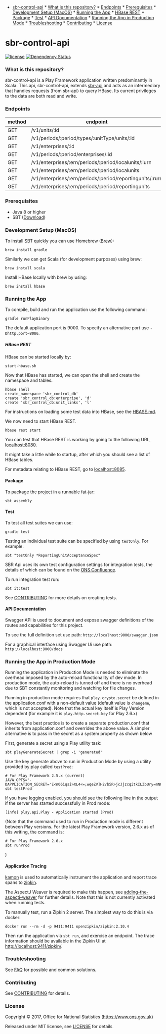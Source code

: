 * [sbr-control-api](#sbr-control-api)
        * [What is this repository?](#what-is-this-repository)
        * [Endpoints](#endpoints)
        * [Prerequisites](#prerequisites)
        * [Development Setup (MacOS)](#development-setup-macos)
        * [Running the App](#running-the-app)
                * [HBase REST](#hbase-rest)
            * [Package](#package)
            * [Test](#test)
            * [API Documentation](#api-documentation)
        * [Running the App in Production Mode](#running-the-app-in-production-mode)
        * [Troubleshooting](#troubleshooting)
        * [Contributing](#contributing)
        * [License](#license)

# sbr-control-api
[![license](https://img.shields.io/github/license/mashape/apistatus.svg)]()
[![Dependency Status](https://www.versioneye.com/user/projects/58e23bf2d6c98d00417476cc/badge.svg?style=flat-square)](https://www.versioneye.com/user/projects/58e23bf2d6c98d00417476cc)

### What is this repository?
sbr-control-api is a Play Framework application written predominantly in Scala. This api, sbr-control-api, extends [sbr-api](https://github.com/ONSdigital/sbr-api) and acts as an intermediary that handles requests (from sbr-api) to query HBase. Its current privileges to the data are both read and write.

### Endpoints

| method | endpoint                                                  | example                                                              |
|--------|-----------------------------------------------------------|----------------------------------------------------------------------|
| GET    | /v1/units/:id                                             | /v1/units/1234567890                                                 |
| GET    | /v1/periods/:period/types/:unitType/units/:id             | /v1/periods/201802/types/ENT/units/1234567890                        |
| GET    | /v1/enterprises/:id                                       | /v1/enterprises/1234567890                                           |
| GET    | /v1/periods/:period/enterprises/:id                       | /v1/periods/201802/enterprises/1234567890                            |
| GET    | /v1/enterprises/:ern/periods/:period/localunits/:lurn     | /v1/enterprises/1234567890/periods/201802/localunits/123456789       |
| GET    | /v1/enterprises/:ern/periods/:period/localunits           | /v1/enterprises/1234567890/periods/201802/localunits                 |
| GET    | /v1/enterprises/:ern/periods/:period/reportingunits/:rurn | /v1/enterprises/1234567890/periods/201802/reportingunits/33000000000 |
| GET    | /v1/enterprises/:ern/periods/:period/reportingunits       | /v1/enterprises/1234567890/periods/201802/reportingunits             |

### Prerequisites

* Java 8 or higher
* SBT ([Download](http://www.scala-sbt.org/))

### Development Setup (MacOS)

To install SBT quickly you can use Homebrew ([Brew](http://brew.sh)):
```shell
brew install gradle
```
Similarly we can get Scala (for development purposes) using brew:
```shell
brew install scala
```
Install HBase locally with brew by using:
```shell
brew install hbase
```

### Running the App

To compile, build and run the application use the following command:
```shell
gradle runPlayBinary
```
The default application port is 9000. To specify an alternative port use `-Dhttp.port=8080`.

##### HBase REST

HBase can be started locally by:
```shell
start-hbase.sh
```

Now that HBase has started, we can open the shell and create the namespace and tables.
```sbtshell
hbase shell
create_namespace 'sbr_control_db'
create 'sbr_control_db:enterprise', 'd'
create 'sbr_control_db:unit_links', 'l'
```

For instructions on loading some test data into HBase, see the [HBASE.md](./HBASE.md).

We now need to start HBase REST.

```shell
hbase rest start
```

You can test that HBase REST is working by going to the following URL, [localhost:8080](http://localhost:8080).

It might take a little while to startup, after which you should see a list of HBase tables.

For metadata relating to HBase REST, go to [localhost:8085](http://localhost:8085).

#### Package

To package the project in a runnable fat-jar:
```shell
sbt assembly
```

#### Test

To test all test suites we can use:

```shell
gradle test
```

Testing an individual test suite can be specified by using `testOnly`. For example:

```shell
sbt "testOnly *ReportingUnitAcceptanceSpec"
```

SBR Api uses its own test configuration settings for integration tests, the details of which can be found on the [ONS Confluence](https://collaborate2.ons.gov.uk/confluence/display/SBR/Scala+Testing).

To run integration test run:
```shell
sbt it:test
```
See [CONTRIBUTING](CONTRIBUTING.md) for more details on creating tests. 

#### API Documentation
Swagger API is used to document and expose swagger definitions of the routes and capabilities for this project.

 To see the full definition set use path:
 `http://localhost:9000/swagger.json`
 
 For a graphical interface using Swagger Ui use path:
 `http://localhost:9000/docs`

### Running the App in Production Mode

Running the application in Production Mode is needed to eliminate the overhead imposed by the auto-reload functionality of dev mode.
In production mode, the auto-reload is turned off and there is no overhead due to SBT constantly monitoring and watching for file changes.

Running in production mode requires that `play.crypto.secret` be defined in the application.conf with a non-default value (default value is `changeme`, which is not accepted). Note that the actual key itself is Play Version dependent (for example it is `play.http.secret.key` for Play 2.6.x)

However, the best practice is to create a separate production.conf that inherits from application.conf and overrides the above value.
A simpler alternative is to pass in the secret as a system property as shown below

First, generate a secret using a Play utility task:
```shell
sbt playGenerateSecret | grep -i 'generated'
```

Use the key generate above to run in Production Mode by using a utility provided by play called `testProd`:

```shell
# For Play Framework 2.5.x (current)
JAVA_OPTS="-DAPPLICATION_SECRET='E<n06iqsi>XL4<=;wqeZV]H2/b5R>jcJjzcqitkILZbUry=mNQHrOsDiWg734/Zn'"  sbt testProd
```

If you have logging enabled, you should see the following line in the output if the server has started successfully in Prod mode:

```
[info] play.api.Play - Application started (Prod)
```

(Note that the command used to run in Production mode is different between Play versions. 
For the latest Play Framework version, 2.6.x as of this writing, the command is:

```shell
# For Play Framework 2.6.x
sbt runProd
```

)

#### Application Tracing
[kamon](http://kamon.io) is used to automatically instrument the application and report trace spans to
[zipkin](https://zipkin.io/).

The AspectJ Weaver is required to make this happen, see [adding-the-aspectj-weaver](http://kamon.io/documentation/1.x/recipes/adding-the-aspectj-weaver/)
for further details.  Note that this is not currently activated when running tests.

To manually test, run a Zipkin 2 server.  The simplest way to do this is via docker:

    docker run --rm -d -p 9411:9411 openzipkin/zipkin:2.10.4

Then run the application via `sbt run`, and exercise an endpoint.
The trace information should be available in the Zipkin UI at
[http://localhost:9411/zipkin/](http://localhost:9411/zipkin/).

### Troubleshooting
See [FAQ](FAQ.md) for possible and common solutions.

### Contributing

See [CONTRIBUTING](CONTRIBUTING.md) for details.

### License

Copyright © 2017, Office for National Statistics (https://www.ons.gov.uk)

Released under MIT license, see [LICENSE](LICENSE.md) for details.
